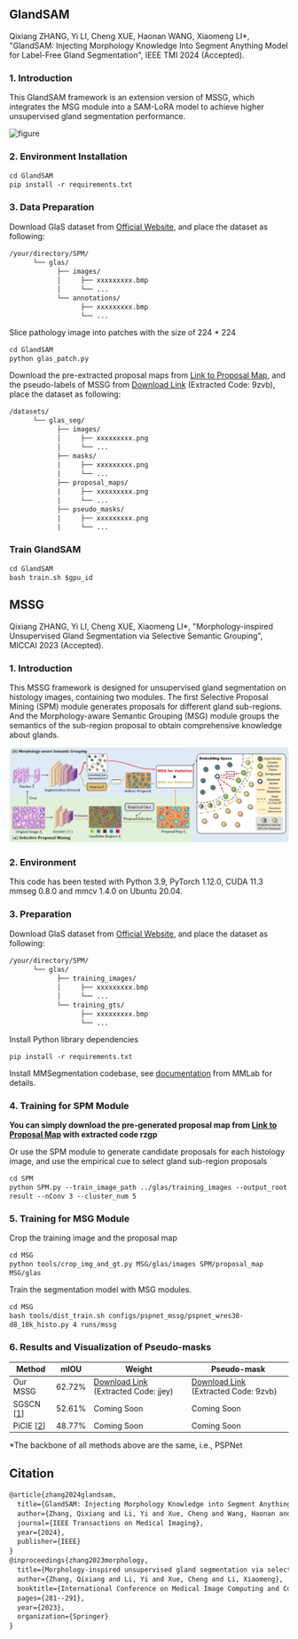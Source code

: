 ## GlandSAM

Qixiang ZHANG, Yi LI, Cheng XUE, Haonan WANG, Xiaomeng LI*, "GlandSAM: Injecting Morphology Knowledge Into Segment Anything Model for Label-Free Gland Segmentation", IEEE TMI 2024 (Accepted).

### 1. Introduction

This GlandSAM framework is an extension version of MSSG, which integrates the MSG module into a SAM-LoRA model to achieve higher unsupervised gland segmentation performance.

![figure](fig/glandsam.png)

### 2. Environment Installation

```shell
cd GlandSAM
pip install -r requirements.txt
```

### 3. Data Preparation

Download GlaS dataset from [Official Website](https://warwick.ac.uk/fac/cross_fac/tia/data/glascontest/), and place the dataset as following:

```shell
/your/directory/SPM/
      └── glas/
            ├── images/
            │     ├── xxxxxxxxx.bmp
            │     └── ...
            └── annotations/
                  ├── xxxxxxxxx.bmp
                  └── ...
```

Slice pathology image into patches with the size of 224 * 224

```shell
cd GlandSAM
python glas_patch.py
```

Download the pre-extracted proposal maps from [Link to Proposal Map](https://pan.baidu.com/s/1wDJ7JVcT0KgeUa-03gGLBg), and the pseudo-labels of MSSG from   [Download Link](https://pan.baidu.com/s/1BvjmzHeXpS--ucmmrhVuMQ) (Extracted Code: 9zvb), place the dataset as following:

```shell
/datasets/
      └── glas_seg/
            ├── images/
            │     ├── xxxxxxxxx.png
            │     └── ...
            ├── masks/
            |     ├── xxxxxxxxx.png
            |     └── ...
            ├── proposal_maps/
            |     ├── xxxxxxxxx.png
            |     └── ...
            ├── pseudo_masks/
            |     ├── xxxxxxxxx.png
            |     └── ...
```

### Train GlandSAM

```shell
cd GlandSAM
bash train.sh $gpu_id
```

## MSSG

Qixiang ZHANG, Yi LI, Cheng XUE, Xiaomeng LI*, "Morphology-inspired Unsupervised Gland Segmentation via Selective Semantic Grouping", MICCAI 2023 (Accepted).

### 1. Introduction
This MSSG framework is designed for unsupervised gland segmentation on histology images, containing two modules. The first Selective Proposal Mining (SPM) module generates proposals for different gland sub-regions. And the Morphology-aware Semantic Grouping (MSG) module groups the semantics of the sub-region proposal to obtain comprehensive knowledge about glands.

![figure](fig/figure.png)



### 2. Environment

This code has been tested with Python 3.9, PyTorch 1.12.0, CUDA 11.3 mmseg 0.8.0 and mmcv 1.4.0 on Ubuntu 20.04.



### 3. Preparation

Download GlaS dataset from [Official Website](https://warwick.ac.uk/fac/cross_fac/tia/data/glascontest/), and place the dataset as following:

```shell
/your/directory/SPM/
      └── glas/
            ├── training_images/
            │     ├── xxxxxxxxx.bmp
            │     └── ...
            └── training_gts/
                  ├── xxxxxxxxx.bmp
                  └── ...
```

Install Python library dependencies
```shell
pip install -r requirements.txt
```

Install MMSegmentation codebase, see [documentation](https://mmsegmentation.readthedocs.io/en/latest/) from MMLab for details.

### 4. Training for SPM Module

**You can simply download the pre-generated proposal map from [Link to Proposal Map](https://pan.baidu.com/s/1wDJ7JVcT0KgeUa-03gGLBg) with extracted code rzgp**

Or use the SPM module to generate candidate proposals for each histology image, and use the empirical cue to select gland sub-region proposals

```shell
cd SPM
python SPM.py --train_image_path ../glas/training_images --output_root result --nConv 3 --cluster_num 5
```

### 5. Training for MSG Module

Crop the training image and the proposal map

```shell
cd MSG
python tools/crop_img_and_gt.py MSG/glas/images SPM/proposal_map MSG/glas
```

Train the segmentation model with MSG modules.

```shell
cd MSG
bash tools/dist_train.sh configs/pspnet_mssg/pspnet_wres38-d8_10k_histo.py 4 runs/mssg
```

### 6. Results and Visualization of Pseudo-masks

| Method                                        | mIOU   | Weight                                                       | Pseudo-mask                                                  |
| --------------------------------------------- | ------ | ------------------------------------------------------------ | ------------------------------------------------------------ |
| Our MSSG                                      | 62.72% | [Download Link](https://pan.baidu.com/s/1JmoOuNmpdmaK6vcONcWr7g) (Extracted Code: jjey) | [Download Link](https://pan.baidu.com/s/1BvjmzHeXpS--ucmmrhVuMQ) (Extracted Code: 9zvb) |
| SGSCN [[1](https://arxiv.org/abs/2107.04934)] | 52.61% | Coming Soon                                                  | Coming Soon                                                  |
| PiCIE [[2](https://arxiv.org/abs/2103.17070)] | 48.77% | Coming Soon                                                  | Coming Soon                                                  |

*The backbone of all methods above are the same, i.e., PSPNet

## Citation

```tex
@article{zhang2024glandsam,
  title={GlandSAM: Injecting Morphology Knowledge into Segment Anything Model for Label-free Gland Segmentation},
  author={Zhang, Qixiang and Li, Yi and Xue, Cheng and Wang, Haonan and Li, Xiaomeng},
  journal={IEEE Transactions on Medical Imaging},
  year={2024},
  publisher={IEEE}
}
@inproceedings{zhang2023morphology,
  title={Morphology-inspired unsupervised gland segmentation via selective semantic grouping},
  author={Zhang, Qixiang and Li, Yi and Xue, Cheng and Li, Xiaomeng},
  booktitle={International Conference on Medical Image Computing and Computer-Assisted Intervention},
  pages={281--291},
  year={2023},
  organization={Springer}
}
```

